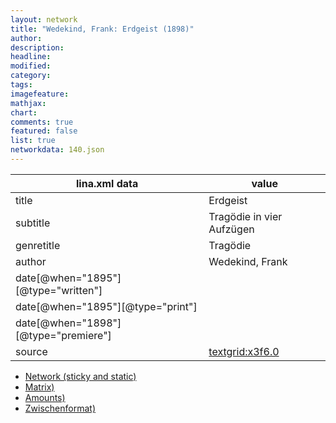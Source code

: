 ```yaml
---
layout: network
title: "Wedekind, Frank: Erdgeist (1898)"
author:
description:
headline:
modified:
category:
tags:
imagefeature: 
mathjax: 
chart: 
comments: true
featured: false
list: true
networkdata: 140.json
---
```

lina.xml data  | value
------------- | -------------
title|Erdgeist
subtitle|Tragödie in vier Aufzügen
genretitle|Tragödie
author|Wedekind, Frank
date[@when="1895"][@type="written"]|
date[@when="1895"][@type="print"]|
date[@when="1898"][@type="premiere"]|
source|[textgrid:x3f6.0](https://textgridlab.org/1.0/tgcrud-public/rest/textgrid:x3f6.0/data)



* [Network (sticky and static)](/linas/network140)
* [Matrix)](/linas/matrix140)
* [Amounts)](/linas/amount140)
* [Zwischenformat)](/linas/lina140 )
